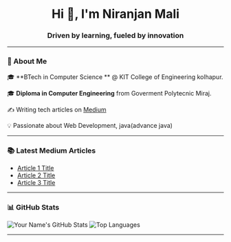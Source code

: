<h1 align="center">Hi 👋, I'm Niranjan Mali</h1>
<h3 align="center">Driven by learning, fueled by innovation</h3>

---

### 🚀 About Me  
🎓 **BTech in Computer Science ** @ KIT College of Engineering kolhapur.

🎓 **Diploma in Computer Engineering** from Goverment Polytecnic Miraj.

✍️ Writing tech articles on [Medium](https://medium.com/@yourusername)  

💡 Passionate about Web Development, java(advance java) 


---

### 📚 Latest Medium Articles  
- [Article 1 Title](https://link-to-article)
- [Article 2 Title](https://link-to-article)
- [Article 3 Title](https://link-to-article)

---

### 📊 GitHub Stats  
![Your Name's GitHub Stats](https://github-readme-stats.vercel.app/api?username=yourusername&show_icons=true&theme=radical)
![Top Languages](https://github-readme-stats.vercel.app/api/top-langs/?username=yourusername&layout=compact&theme=radical)

---
